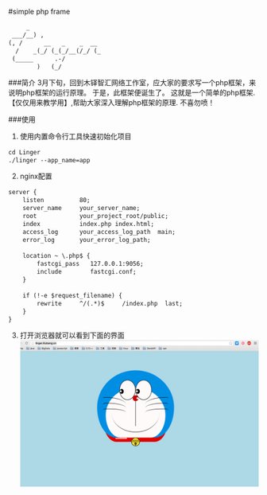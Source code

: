 #simple php frame

```
     _
 ___/__) ,
(, /      __   _    _  __
  /    _(_/ (_(_/__(/_/ (_
 (_____      .-/
        )   (_/
```


###简介
3月下旬，回到木铎智汇网络工作室，应大家的要求写一个php框架，来说明php框架的运行原理。
于是，此框架便诞生了。
这就是一个简单的php框架.【仅仅用来教学用】,帮助大家深入理解php框架的原理.
不喜勿喷！

###使用

1. 使用内置命令行工具快速初始化项目

```
cd Linger
./linger --app_name=app

```

2. nginx配置

```
server {
	listen			80;
	server_name		your_server_name;
	root			your_project_root/public;
	index			index.php index.html;
	access_log      your_access_log_path  main;
    error_log       your_error_log_path;
    
    location ~ \.php$ {
        fastcgi_pass   127.0.0.1:9056;
        include        fastcgi.conf;
    }

    if (!-e $request_filename) {
    	rewrite		^/(.*)$		/index.php	last;
    }
}

```

3. 打开浏览器就可以看到下面的界面
![snapshot/1.png](snapshot/1.png)

